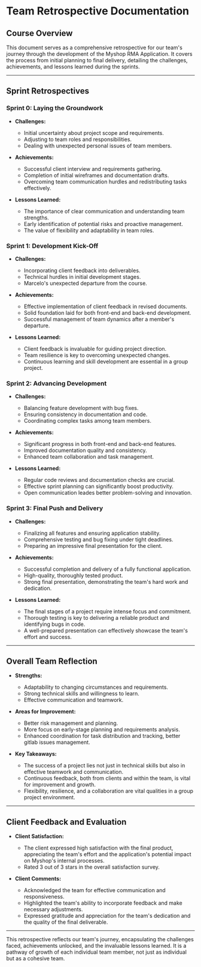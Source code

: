 # Team Retrospective Documentation

## Course Overview
This document serves as a comprehensive retrospective for our team's journey through the development of the Myshop RMA Application. It covers the process from initial planning to final delivery, detailing the challenges, achievements, and lessons learned during the sprints.

---

## Sprint Retrospectives

### Sprint 0: Laying the Groundwork
- **Challenges:**
    - Initial uncertainty about project scope and requirements.
    - Adjusting to team roles and responsibilities.
    - Dealing with unexpected personal issues of team members.

- **Achievements:**
    - Successful client interview and requirements gathering.
    - Completion of initial wireframes and documentation drafts.
    - Overcoming team communication hurdles and redistributing tasks effectively.

- **Lessons Learned:**
    - The importance of clear communication and understanding team strengths.
    - Early identification of potential risks and proactive management.
    - The value of flexibility and adaptability in team roles.

### Sprint 1: Development Kick-Off
- **Challenges:**
    - Incorporating client feedback into deliverables.
    - Technical hurdles in initial development stages.
    - Marcelo's unexpected departure from the course.

- **Achievements:**
    - Effective implementation of client feedback in revised documents.
    - Solid foundation laid for both front-end and back-end development.
    - Successful management of team dynamics after a member's departure.

- **Lessons Learned:**
    - Client feedback is invaluable for guiding project direction.
    - Team resilience is key to overcoming unexpected changes.
    - Continuous learning and skill development are essential in a group project.

### Sprint 2: Advancing Development
- **Challenges:**
    - Balancing feature development with bug fixes.
    - Ensuring consistency in documentation and code.
    - Coordinating complex tasks among team members.

- **Achievements:**
    - Significant progress in both front-end and back-end features.
    - Improved documentation quality and consistency.
    - Enhanced team collaboration and task management.

- **Lessons Learned:**
    - Regular code reviews and documentation checks are crucial.
    - Effective sprint planning can significantly boost productivity.
    - Open communication leades better problem-solving and innovation.

### Sprint 3: Final Push and Delivery
- **Challenges:**
    - Finalizing all features and ensuring application stability.
    - Comprehensive testing and bug fixing under tight deadlines.
    - Preparing an impressive final presentation for the client.

- **Achievements:**
    - Successful completion and delivery of a fully functional application.
    - High-quality, thoroughly tested product.
    - Strong final presentation, demonstrating the team's hard work and dedication.

- **Lessons Learned:**
    - The final stages of a project require intense focus and commitment.
    - Thorough testing is key to delivering a reliable product and identifying bugs in code.
    - A well-prepared presentation can effectively showcase the team's effort and success.

---

## Overall Team Reflection

- **Strengths:**
    - Adaptability to changing circumstances and requirements.
    - Strong technical skills and willingness to learn.
    - Effective communication and teamwork.

- **Areas for Improvement:**
    - Better risk management and planning.
    - More focus on early-stage planning and requirements analysis.
    - Enhanced coordination for task distribution and tracking, better gitlab issues management.

- **Key Takeaways:**
    - The success of a project lies not just in technical skills but also in effective teamwork and communication.
    - Continuous feedback, both from clients and within the team, is vital for improvement and growth.
    - Flexibility, resilience, and a collaboration are vital qualities in a group project environment.

---

## Client Feedback and Evaluation

- **Client Satisfaction:**
    - The client expressed high satisfaction with the final product, appreciating the team's effort and the application's potential impact on Myshop's internal processes.
    - Rated 3 out of 3 stars in the overall satisfaction survey.

- **Client Comments:**
    - Acknowledged the team for effective communication and responsiveness.
    - Highlighted the team's ability to incorporate feedback and make necessary adjustments.
    - Expressed gratitude and appreciation for the team's dedication and the quality of the final deliverable.

---

This retrospective reflects our team's journey, encapsulating the challenges faced, achievements unlocked, and the invaluable lessons learned. It is a pathway of growth of each individual team member, not just as individual but as a cohesive team.
